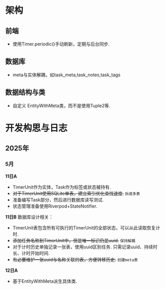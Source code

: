 # 架构
## 前端
- 使用Timer.periodic()手动刷新，定期与后台同步.

## 数据库
- meta与实体解耦，如task_meta,task_notes,task_tags

## 数据结构与类
- 自定义 EntityWithMeta类，而不是使用Tuple2等.

# 开发构思与日志
## 2025年
### 5月
**11日A**
- TimerUnit作为实体，Task作为标签或状态被持有. 
- ~~对于TimerUnit使用SQLite单表，建立索引优化查找速度.~~ `拆成多表`
- 准备编写Task部分，然后进行数据库读写测试.
- 状态管理准备使用Riverpod+StateNotifier.

**11日B**
数据库设计相关：
- TimerUnit表包含所有可执行的TimerUnit的全部状态，可以从此读取恢复计时.
- ~~添加任务名称到TimerUnit中，但是唯一标识仍是uuid.~~ `保持解耦`
- 对于计时历史单独记录一张表，使用uuid区别任务. 只需记录uuid、持续时长、计时开始时间.
- ~~有必要维护一张uuid与名称关联的表，方便转移历史.~~ `创建meta表`

**12日A**
- 基于EntityWithMeta派生具体类.